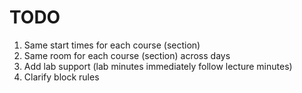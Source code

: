 # TODO

1. Same start times for each course (section)
2. Same room for each course (section) across days
3. Add lab support (lab minutes immediately follow lecture minutes)
4. Clarify block rules
